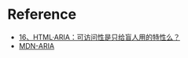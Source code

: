 # Reference

+ [16、HTML·ARIA：可访问性是只给盲人用的特性么？](https://blog.csdn.net/qq_46143850/article/details/121464211) 
+ [MDN-ARIA](https://developer.mozilla.org/zh-CN/docs/Web/Accessibility/ARIA) 